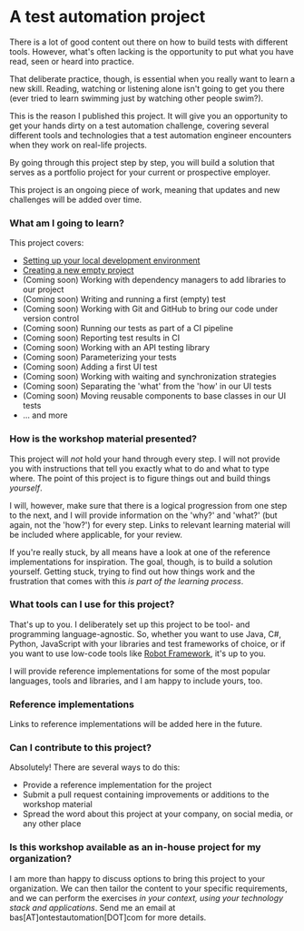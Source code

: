 # A test automation project

There is a lot of good content out there on how to build tests with different tools. However, what's often lacking is the opportunity to put what you have read, seen or heard into practice.

That deliberate practice, though, is essential when you really want to learn a new skill. Reading, watching or listening alone isn't going to get you there (ever tried to learn swimming just by watching other people swim?).

This is the reason I published this project. It will give you an opportunity to get your hands dirty on a test automation challenge, covering several different tools and technologies that a test automation engineer encounters when they work on real-life projects.

By going through this project step by step, you will build a solution that serves as a portfolio project for your current or prospective employer.

This project is an ongoing piece of work, meaning that updates and new challenges will be added over time.

### What am I going to learn?

This project covers:

* [Setting up your local development environment](00-setting-up-your-local-development-environment.md)
* [Creating a new empty project](01-creating-a-new-empty-project.md)
* (Coming soon) Working with dependency managers to add libraries to our project
* (Coming soon) Writing and running a first (empty) test
* (Coming soon) Working with Git and GitHub to bring our code under version control
* (Coming soon) Running our tests as part of a CI pipeline
* (Coming soon) Reporting test results in CI
* (Coming soon) Working with an API testing library
* (Coming soon) Parameterizing your tests
* (Coming soon) Adding a first UI test
* (Coming soon) Working with waiting and synchronization strategies
* (Coming soon) Separating the 'what' from the 'how' in our UI tests
* (Coming soon) Moving reusable components to base classes in our UI tests
* ... and more

### How is the workshop material presented?

This project will *not* hold your hand through every step. I will not provide you with instructions that tell you exactly what to do and what to type where. The point of this project is to figure things out and build things _yourself_.

I will, however, make sure that there is a logical progression from one step to the next, and I will provide information on the 'why?' and 'what?' (but again, not the 'how?') for every step. Links to relevant learning material will be included where applicable, for your review.

If you're really stuck, by all means have a look at one of the reference implementations for inspiration. The goal, though, is to build a solution yourself. Getting stuck, trying to find out how things work and the frustration that comes with this *is part of the learning process*.

### What tools can I use for this project?

That's up to you. I deliberately set up this project to be tool- and programming language-agnostic. So, whether you want to use Java, C#, Python, JavaScript with your libraries and test frameworks of choice, or if you want to use low-code tools like [Robot Framework](https://robotframework.org/), it's up to you.

I will provide reference implementations for some of the most popular languages, tools and libraries, and I am happy to include yours, too.

### Reference implementations

Links to reference implementations will be added here in the future.

### Can I contribute to this project?

Absolutely! There are several ways to do this:

* Provide a reference implementation for the project
* Submit a pull request containing improvements or additions to the workshop material
* Spread the word about this project at your company, on social media, or any other place

### Is this workshop available as an in-house project for my organization?

I am more than happy to discuss options to bring this project to your organization. We can then tailor the content to your specific requirements, and we can perform the exercises _in your context, using your technology stack and applications_. Send me an email at bas[AT]ontestautomation[DOT]com for more details.